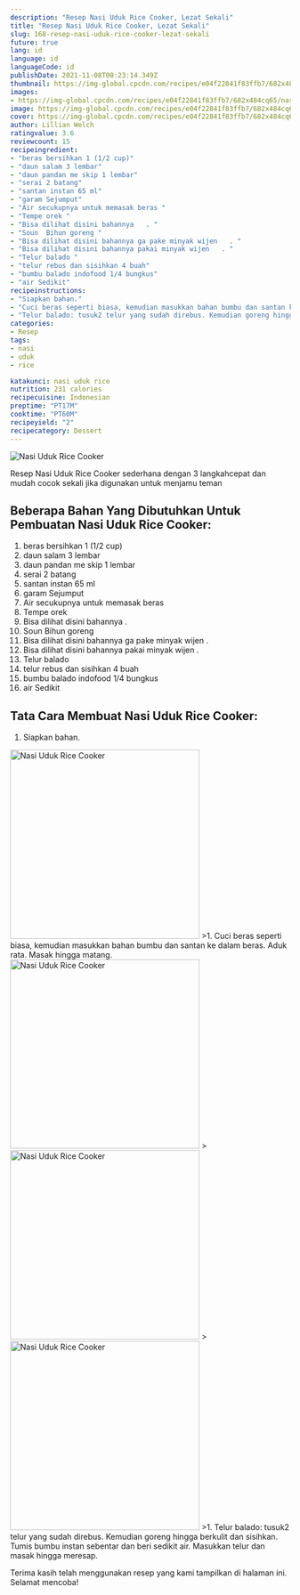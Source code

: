 ```yaml
---
description: "Resep Nasi Uduk Rice Cooker, Lezat Sekali"
title: "Resep Nasi Uduk Rice Cooker, Lezat Sekali"
slug: 168-resep-nasi-uduk-rice-cooker-lezat-sekali
future: true
lang: id
language: id
languageCode: id
publishDate: 2021-11-08T00:23:14.349Z 
thumbnail: https://img-global.cpcdn.com/recipes/e04f22841f83ffb7/682x484cq65/nasi-uduk-rice-cooker-foto-resep-utama.png
images:
- https://img-global.cpcdn.com/recipes/e04f22841f83ffb7/682x484cq65/nasi-uduk-rice-cooker-foto-resep-utama.png
image: https://img-global.cpcdn.com/recipes/e04f22841f83ffb7/682x484cq65/nasi-uduk-rice-cooker-foto-resep-utama.png
cover: https://img-global.cpcdn.com/recipes/e04f22841f83ffb7/682x484cq65/nasi-uduk-rice-cooker-foto-resep-utama.png
author: Lillian Welch
ratingvalue: 3.6
reviewcount: 15
recipeingredient:
- "beras bersihkan 1 (1/2 cup)"
- "daun salam 3 lembar"
- "daun pandan me skip 1 lembar"
- "serai 2 batang"
- "santan instan 65 ml"
- "garam Sejumput"
- "Air secukupnya untuk memasak beras "
- "Tempe orek "
- "Bisa dilihat disini bahannya   . "
- "Soun  Bihun goreng "
- "Bisa dilihat disini bahannya ga pake minyak wijen   . "
- "Bisa dilihat disini bahannya pakai minyak wijen   . "
- "Telur balado "
- "telur rebus dan sisihkan 4 buah"
- "bumbu balado indofood 1/4 bungkus"
- "air Sedikit"
recipeinstructions:
- "Siapkan bahan."
- "Cuci beras seperti biasa, kemudian masukkan bahan bumbu dan santan ke dalam beras. Aduk rata. Masak hingga matang."
- "Telur balado: tusuk2 telur yang sudah direbus. Kemudian goreng hingga berkulit dan sisihkan. Tumis bumbu instan sebentar dan beri sedikit air. Masukkan telur dan masak hingga meresap."
categories:
- Resep
tags:
- nasi
- uduk
- rice

katakunci: nasi uduk rice 
nutrition: 231 calories
recipecuisine: Indonesian
preptime: "PT17M"
cooktime: "PT60M"
recipeyield: "2"
recipecategory: Dessert
---
```



![Nasi Uduk Rice Cooker](https://img-global.cpcdn.com/recipes/e04f22841f83ffb7/682x484cq65/nasi-uduk-rice-cooker-foto-resep-utama.png)

Resep Nasi Uduk Rice Cooker  sederhana dengan 3 langkahcepat dan mudah cocok sekali jika digunakan untuk menjamu teman

<!--inarticleads1-->

## Beberapa Bahan Yang Dibutuhkan Untuk Pembuatan Nasi Uduk Rice Cooker:

1. beras bersihkan 1 (1/2 cup)
1. daun salam 3 lembar
1. daun pandan me skip 1 lembar
1. serai 2 batang
1. santan instan 65 ml
1. garam Sejumput
1. Air secukupnya untuk memasak beras 
1. Tempe orek 
1. Bisa dilihat disini bahannya   . 
1. Soun  Bihun goreng 
1. Bisa dilihat disini bahannya ga pake minyak wijen   . 
1. Bisa dilihat disini bahannya pakai minyak wijen   . 
1. Telur balado 
1. telur rebus dan sisihkan 4 buah
1. bumbu balado indofood 1/4 bungkus
1. air Sedikit



<!--inarticleads2-->

## Tata Cara Membuat Nasi Uduk Rice Cooker:

1. Siapkan bahan.
<img class="lazyload" data-src="https://img-global.cpcdn.com/steps/8b74b953dc1dcf28/160x128cq70/nasi-uduk-rice-cooker-langkah-memasak-1-foto.png" alt="Nasi Uduk Rice Cooker" width="340" height="340">
>1. Cuci beras seperti biasa, kemudian masukkan bahan bumbu dan santan ke dalam beras. Aduk rata. Masak hingga matang.
<img class="lazyload" data-src="https://img-global.cpcdn.com/steps/08aacb51a0ad9208/160x128cq70/nasi-uduk-rice-cooker-langkah-memasak-2-foto.png" alt="Nasi Uduk Rice Cooker" width="340" height="340">
><img class="lazyload" data-src="https://img-global.cpcdn.com/steps/bbfa378a4a1ad107/160x128cq70/nasi-uduk-rice-cooker-langkah-memasak-2-foto.png" alt="Nasi Uduk Rice Cooker" width="340" height="340">
><img class="lazyload" data-src="https://img-global.cpcdn.com/steps/48d1570afd6644a0/160x128cq70/nasi-uduk-rice-cooker-langkah-memasak-2-foto.png" alt="Nasi Uduk Rice Cooker" width="340" height="340">
>1. Telur balado: tusuk2 telur yang sudah direbus. Kemudian goreng hingga berkulit dan sisihkan. Tumis bumbu instan sebentar dan beri sedikit air. Masukkan telur dan masak hingga meresap.




Terima kasih telah menggunakan resep yang kami tampilkan di halaman ini. Selamat mencoba!
